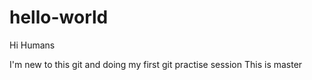 # hello-world

Hi Humans

I'm new to this git and doing my first git practise session
This is master



